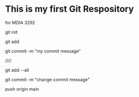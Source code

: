 # This is my first Git Respository
for MDIA 3292

git init  

git add <filename>  

git commit -m "my commit message"  

////  

git add --all       

git commit -m "change commit message"  

push origin main        

